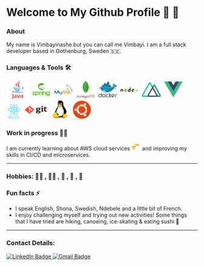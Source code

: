 # Welcome to My Github Profile  🎉 🎉 

### About
My name is Vimbayinashe but you can call me Vimbayi. I am a full stack developer based in Gothenburg, Sweden 🇸🇪.

### Languages & Tools 🛠️

<div>
  <img src="https://github.com/devicons/devicon/blob/master/icons/java/java-original-wordmark.svg" title="Java" alt="Java" width="60" height="50"/>&nbsp; 
  <img src="https://github.com/devicons/devicon/blob/master/icons/spring/spring-original-wordmark.svg" title="Spring" alt="Spring" width="50" height="50"/>&nbsp;
  <img src="https://github.com/devicons/devicon/blob/master/icons/mysql/mysql-original-wordmark.svg" title="MySQL"  alt="MySQL" width="50" height="50"/>&nbsp;
  <img src="https://github.com/devicons/devicon/blob/master/icons/mongodb/mongodb-original-wordmark.svg" title="MongoDB" alt="MongoDB" width="50" height="50"/>&nbsp;
  <img src="https://github.com/devicons/devicon/blob/master/icons/docker/docker-original-wordmark.svg"  title="Docker" alt="Docker" width="50" height="50"/>&nbsp;
  <img src="https://github.com/devicons/devicon/blob/master/icons/nodejs/nodejs-original-wordmark.svg" title="NodeJS" alt="NodeJS" width="50" height="50"/>&nbsp;
  <img src="https://github.com/devicons/devicon/blob/master/icons/nuxtjs/nuxtjs-original.svg" title="NuxtJS" alt="NuxtJS" width="50" height="50"/>&nbsp;
  <img src="https://github.com/devicons/devicon/blob/master/icons/vuejs/vuejs-original.svg" title="VueJS" alt="VueJS" width="50" height="50"/>&nbsp;
  <img src="https://github.com/devicons/devicon/blob/master/icons/react/react-original-wordmark.svg" title="React" alt="React" width="40" height="40"/>&nbsp;
  <img src="https://github.com/devicons/devicon/blob/master/icons/git/git-original-wordmark.svg" title="Git" alt="Git" width="60" height="50"/>&nbsp;
  <img src="https://github.com/devicons/devicon/blob/master/icons/linux/linux-original.svg" title="Linux" alt="Linux" width="50" height="50"/>&nbsp;
  <img src="https://github.com/devicons/devicon/blob/master/icons/ubuntu/ubuntu-plain.svg" title="Ubuntu"  alt="Ubuntu" width="50" height="50"/>&nbsp;
  
</div>

### Work in progress 👷‍♀️
I am currently learning about AWS cloud services <span><img src="https://github.com/devicons/devicon/blob/master/icons/amazonwebservices/amazonwebservices-original.svg" title="AWS" alt="AWS" width="20" height="20"/>&nbsp;</span> and improving my skills in CI/CD and microservices.

---

### Hobbies:  🚴‍♀️ , 🏃‍♀️ , 🧁 , 💃 , 🌳

### Fun facts ⚡
- I speak English, Shona, Swedish, Ndebele and a little bit of French.
- I enjoy challenging myself and trying out new activities! Some things that I have tried are hiking, canoeing, ice-skating & eating sushi 🍣 

---
### Contact Details:
<div id="badges">
  <a href="https://www.linkedin.com/in/vimbayinashe-mandaza/">
    <img src="https://img.shields.io/badge/LinkedIn-blue?style=for-the-badge&logo=linkedin&logoColor=white" alt="LinkedIn Badge"/>
  </a>
  <a href="mailto:vimbayinashemandaza@gmail.com">
    <img src="https://img.shields.io/badge/Gmail-red?style=for-the-badge&logo=gmail&logoColor=white" alt="Gmail Badge"/>
  </a>
</div>

<div>
  <img src="https://komarev.com/ghpvc/?username=your-github-username&style=flat-square&color=blue" alt=""/
</div>

  
<!--
**Vimbayinashe/Vimbayinashe** is a ✨ _special_ ✨ repository because its `README.md` (this file) appears on your GitHub profile.

Here are some ideas to get you started:

- 🔭 I’m currently working on ...
- 🌱 I’m currently learning ...
- 👯 I’m looking to collaborate on ...
- 🤔 I’m looking for help with ...
- 💬 Ask me about ...
- 📫 How to reach me: ...
- 😄 Pronouns: ...
- ⚡ Fun fact: ...
-->
